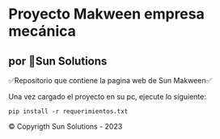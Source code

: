 # Proyecto Makween empresa mecánica
## por 🥏Sun Solutions

✅Repositorio que contiene la pagina web de Sun Makween✅

Una vez cargado el proyecto en su pc, ejecute lo siguiente:

~~~
pip install -r requerimientos.txt
~~~

© Copyrigth Sun Solutions - 2023
